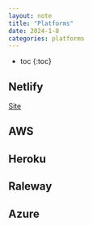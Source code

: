 ```yaml
---
layout: note
title: "Platforms"
date: 2024-1-8
categories: platforms
---
```


- toc
{:toc}

## Netlify

[Site](https://netlify.com)

## AWS

## Heroku

## Raleway

## Azure
